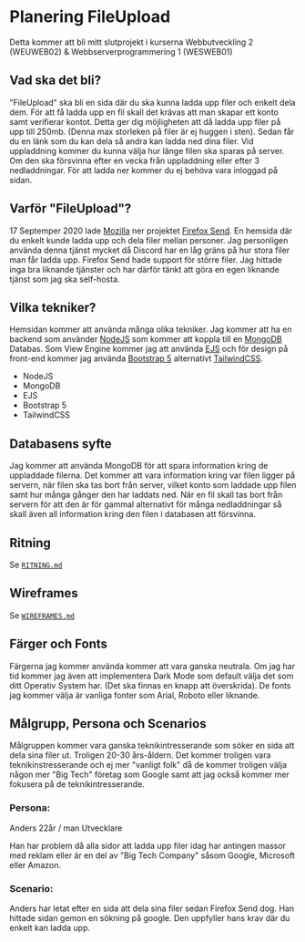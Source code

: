 # Planering FileUpload

Detta kommer att bli mitt slutprojekt i kurserna Webbutveckling 2 (WEUWEB02) & Webbserverprogrammering 1 (WESWEB01)
## Vad ska det bli?

"FileUpload" ska bli en sida där du ska kunna ladda upp filer och enkelt dela dem. För att få ladda upp en fil skall det krävas att man skapar ett konto samt verifierar kontot. Detta ger dig möjligheten att då ladda upp filer på upp till 250mb. (Denna max storleken på filer är ej huggen i sten). Sedan får du en länk som du kan dela så andra kan ladda ned dina filer. Vid uppladdning kommer du kunna välja hur länge filen ska sparas på server. Om den ska försvinna efter en vecka från uppladdning eller efter 3 nedladdningar. För att ladda ner kommer du ej behöva vara inloggad på sidan. 

## Varför "FileUpload"?

17 Septemper 2020 lade [Mozilla](https://www.mozilla.org/en-US/) ner projektet [Firefox Send](https://support.mozilla.org/sv/kb/what-happened-firefox-send). En hemsida där du enkelt kunde ladda upp och dela filer mellan personer. Jag personligen använda denna tjänst mycket då Discord har en låg gräns på hur stora filer man får ladda upp. Firefox Send hade support för större filer. Jag hittade inga bra liknande tjänster och har därför tänkt att göra en egen liknande tjänst som jag ska self-hosta. 


## Vilka tekniker?

Hemsidan kommer att använda många olika tekniker. Jag kommer att ha en backend som använder [NodeJS](https://nodejs.org/en/) som kommer att koppla till en [MongoDB](https://www.mongodb.com/) Databas. Som View Engine kommer jag att använda [EJS](https://ejs.co/) och för design på front-end kommer jag använda [Bootstrap 5](https://getbootstrap.com/) alternativt [TailwindCSS](https://tailwindcss.com/).

 - NodeJS
 - MongoDB
 - EJS
 - Bootstrap 5
 - TailwindCSS
 
## Databasens syfte

Jag kommer att använda MongoDB för att spara information kring de uppladdade filerna. Det kommer att vara information kring var filen ligger på servern, när filen ska tas bort från server, vilket konto som laddade upp filen samt hur många gånger den har laddats ned. När en fil skall tas bort från servern för att den är för gammal alternativt för många nedladdningar så skall även all information kring den filen i databasen att försvinna.

## Ritning
Se [`RITNING.md`](https://github.com/linusromland/FileUpload/blob/master/planingFiles/RITNING.md)

## Wireframes
Se [`WIREFRAMES.md`](https://github.com/linusromland/FileUpload/blob/master/planingFiles/WIREFRAMES.md)

## Färger och Fonts

Färgerna jag kommer använda kommer att vara ganska neutrala. Om jag har tid kommer jag även att implementera Dark Mode som default välja det som ditt Operativ System har. (Det ska finnas en knapp att överskrida).
De fonts jag kommer välja är vanliga fonter som Arial, Roboto eller liknande. 


## Målgrupp, Persona och Scenarios

Målgruppen kommer vara ganska teknikintresserande som söker en sida att dela sina filer ut. Troligen 20-30 års-åldern.
Det kommer troligen vara teknikinstresserande och ej mer "vanligt folk" då de kommer troligen välja någon mer "Big Tech" företag som Google samt att jag också kommer mer fokusera på de teknikintresserande. 

### Persona:
Anders
22år / man 
Utvecklare

Han har problem då alla sidor att ladda upp filer idag har antingen massor med reklam eller
är en del av "Big Tech Company" såsom Google, Microsoft eller Amazon.

### Scenario:
Anders har letat efter en sida att dela sina filer sedan Firefox Send dog.
Han hittade sidan gemon en sökning på google. Den uppfyller hans krav där
du enkelt kan ladda upp.

